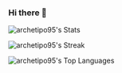 ### Hi there 👋

![archetipo95's Stats](https://github-readme-stats-8hcix0syj-archetipo95.vercel.app/api?username=archetipo95&theme=tokyonight&show_icons=true&hide_border=true&count_private=true)

![archetipo95's Streak](https://github-readme-streak-stats.herokuapp.com/?user=archetipo95&theme=tokyonight&hide_border=true&count_private=true)

![archetipo95's Top Languages](https://github-readme-stats-8hcix0syj-archetipo95.vercel.app/api/top-langs/?username=archetipo95&theme=tokyonight&show_icons=true&hide_border=true&layout=compact&count_private=true)
